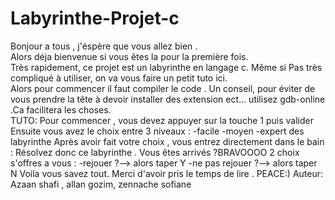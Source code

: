 # Labyrinthe-Projet-c
Bonjour a tous , j'éspère que vous allez bien .<br>
Alors déja bienvenue si vous êtes la pour la première fois. <br>
Très rapidement, ce projet est un labyrinthe en langage c. Même si Pas très compliqué à utiliser, on va vous faire un petit tuto ici. <br>
Alors pour commencer il faut compiler le code . Un conseil, pour éviter de vous prendre la tête à devoir installer des extension ect... utilisez gdb-online .Ca facilitera les choses. <br>
TUTO:
Pour commencer , vous devez appuyer sur la touche 1 puis valider
Ensuite vous avez le choix entre 3 niveaux : 
-facile
-moyen
-expert des labyrinthe 
Après avoir fait votre choix , vous entrez directement dans le bain : Résolvez donc ce labyrinthe . 
Vous êtes arrivés ?BRAVOOOO
2 choix s'offres a vous : 
-rejouer ?--> alors taper Y
-ne pas rejouer ?--> alors taper N
Voila vous savez tout. Merci d'avoir pris le temps de lire .
PEACE:)
Auteur: Azaan shafi , allan gozim, zennache sofiane 
